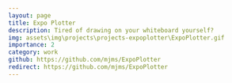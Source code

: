 ```yaml
---
layout: page
title: Expo Plotter
description: Tired of drawing on your whiteboard yourself?
img: assets\img\projects\projects-expoplotter\ExpoPlotter.gif
importance: 2
category: work
github: https://github.com/mjms/ExpoPlotter
redirect: https://github.com/mjms/ExpoPlotter
---
```

